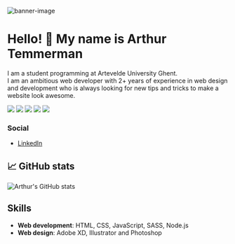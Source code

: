 ![banner-image](https://i.ibb.co/Qkq4t7m/banner.png)  
# Hello! :wave: My name is Arthur Temmerman
I am a student programming at Artevelde University Ghent.  
I am an ambitious web developer with 2+ years of experience in web design and development who is always looking for new tips and tricks to make a website look awesome.  
  
[![](https://img.shields.io/badge/Code-HTML5-informational?style=flat&logo=html5&logoColor=white&color=orange)](https://nl.wikipedia.org/wiki/HTML5)
[![](https://img.shields.io/badge/Code-CSS3-informational?style=flat&logo=css3&logoColor=white&color=blue)](https://nl.wikipedia.org/wiki/Cascading_Style_Sheets)
[![](https://img.shields.io/badge/Code-JavaScript-informational?style=flat&logo=javascript&logoColor=white&color=yellow)](https://nl.wikipedia.org/wiki/JavaScript)
[![](https://img.shields.io/badge/Code-SASS-informational?style=flat&logo=sass&logoColor=white&color=pink)](https://nl.wikipedia.org/wiki/sass)
[![](https://img.shields.io/badge/Code-Node-informational?style=flat&logo=node.js&logoColor=white&color=darkgreen)](https://nl.wikipedia.org/wiki/Node.js) 

### Social
- [LinkedIn](https://www.linkedin.com/in/arthur-temmerman-3a73681b6/)

## :chart_with_upwards_trend: GitHub stats
![Arthur's GitHub stats](https://github-readme-stats.vercel.app/api?username=pgm-arthtemm&show_icons=true&count_private=true&bg_color=000&title_color=fff&text_color=d91717&icon_color=fff&hide_border=true)  

## Skills
- __Web development__: HTML, CSS, JavaScript, SASS, Node.js  
- __Web design__: Adobe XD, Illustrator and Photoshop
